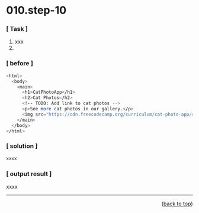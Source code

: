 <a name="topage"></a>

# 010.step-10

### [ Task ]
  1. xxx
  2. 
### [ before ]

```sh
<html>
  <body>
    <main>
      <h1>CatPhotoApp</h1>
      <h2>Cat Photos</h2>
      <!-- TODO: Add link to cat photos -->
      <p>See more cat photos in our gallery.</p>
      <img src="https://cdn.freecodecamp.org/curriculum/cat-photo-app/relaxing-cat.jpg" alt="A cute orange cat lying on its back">
    </main>
  </body>
</html>
```

### [ solution ]

```sh
xxxx
```

### [ output result ]

xxxx

-----

<p align="right">(<a href="#topage">back to top</a>)</p>
<br/>
<br/>
